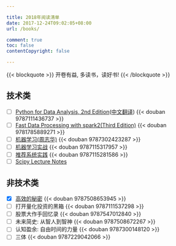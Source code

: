 ```yaml
---

title: 2018年阅读清单
date: 2017-12-24T09:02:05+08:00
url: /books/

comment: true
toc: false
contentCopyright: false

---
```


{{< blockquote >}}
开卷有益, 多读书，读好书!
{{< /blockquote >}}

## 技术类

- [ ] [Python for Data Analysis, 2nd Edition](http://shop.oreilly.com/product/0636920050896.do)([中文翻译](https://github.com/BrambleXu/pydata-notebook))
    {{< douban 9787111436737 >}}
- [ ] [Fast Data Processing with spark2(Third Edition)](https://book.douban.com/subject/26904677/)
    {{< douban 9781785889271 >}}
- [ ] [机器学习(周志华)](https://book.douban.com/subject/26708119/)
    {{< douban 9787302423287 >}}
- [ ] [机器学习实战](https://book.douban.com/subject/24703171/)
    {{< douban 9787115317957 >}}
- [ ] [推荐系统实践](https://book.douban.com/subject/10769749/)
    {{< douban 9787115281586 >}}
- [ ] [Scipy Lecture Notes](http://www.scipy-lectures.org/)

## 非技术类

- [x] [高效的秘密](https://book.douban.com/subject/27014998/)
    {{< douban 9787508653945 >}}
- [ ] 打开量化投资的黑箱
    {{< douban 9787111537298 >}}
- [ ] 股票大作手回忆录
    {{< douban 9787547012840 >}}
- [ ] 未来简史: 从智人到智神
    {{< douban 9787508672267 >}}
- [ ] 认知盈余: 自由时间的力量
    {{< douban 9787300148120 >}}
- [ ] 三体
    {{< douban 9787229042066 >}}

